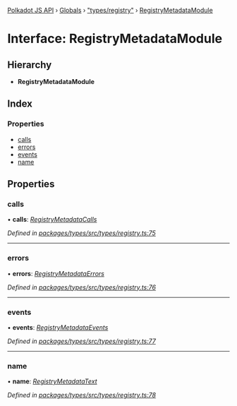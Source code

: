 [Polkadot JS API](../README.md) › [Globals](../globals.md) › ["types/registry"](../modules/_types_registry_.md) › [RegistryMetadataModule](_types_registry_.registrymetadatamodule.md)

# Interface: RegistryMetadataModule

## Hierarchy

* **RegistryMetadataModule**

## Index

### Properties

* [calls](_types_registry_.registrymetadatamodule.md#calls)
* [errors](_types_registry_.registrymetadatamodule.md#errors)
* [events](_types_registry_.registrymetadatamodule.md#events)
* [name](_types_registry_.registrymetadatamodule.md#name)

## Properties

###  calls

• **calls**: *[RegistryMetadataCalls](_types_registry_.registrymetadatacalls.md)*

*Defined in [packages/types/src/types/registry.ts:75](https://github.com/polkadot-js/api/blob/219e928c01/packages/types/src/types/registry.ts#L75)*

___

###  errors

• **errors**: *[RegistryMetadataErrors](../modules/_types_registry_.md#registrymetadataerrors)*

*Defined in [packages/types/src/types/registry.ts:76](https://github.com/polkadot-js/api/blob/219e928c01/packages/types/src/types/registry.ts#L76)*

___

###  events

• **events**: *[RegistryMetadataEvents](_types_registry_.registrymetadataevents.md)*

*Defined in [packages/types/src/types/registry.ts:77](https://github.com/polkadot-js/api/blob/219e928c01/packages/types/src/types/registry.ts#L77)*

___

###  name

• **name**: *[RegistryMetadataText](_types_registry_.registrymetadatatext.md)*

*Defined in [packages/types/src/types/registry.ts:78](https://github.com/polkadot-js/api/blob/219e928c01/packages/types/src/types/registry.ts#L78)*
